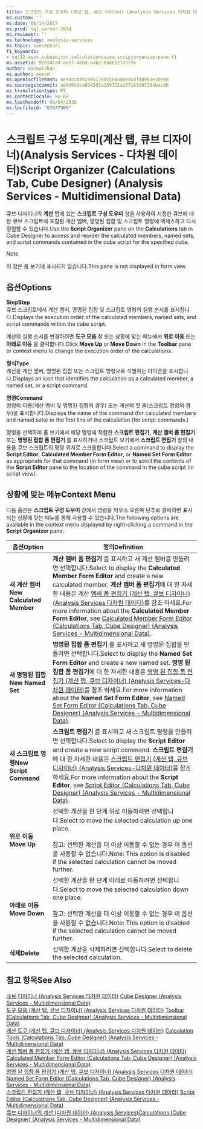 ```yaml
---
title: 스크립트 구성 도우미 (계산 탭, 큐브 디자이너) (Analysis Services 다차원 데이터) | Microsoft Docs
ms.custom: ''
ms.date: 06/14/2017
ms.prod: sql-server-2014
ms.reviewer: ''
ms.technology: analysis-services
ms.topic: conceptual
f1_keywords:
- sql12.asvs.cubeeditor.calculationsview.scriptorganizerpane.f1
ms.assetid: 92624ca4-de67-4ebd-aab2-8adb527d327e
author: minewiskan
ms.author: owend
ms.openlocfilehash: 4ee8ccb491995176dc56da90e4cbf48961e30e98
ms.sourcegitcommit: ad4d92dce894592a259721a1571b1d8736abacdb
ms.translationtype: MT
ms.contentlocale: ko-KR
ms.lasthandoff: 08/04/2020
ms.locfileid: "87647906"
---
```

# <a name="script-organizer-calculations-tab-cube-designer-analysis-services---multidimensional-data"></a><span data-ttu-id="33f84-102">스크립트 구성 도우미(계산 탭, 큐브 디자이너)(Analysis Services - 다차원 데이터)</span><span class="sxs-lookup"><span data-stu-id="33f84-102">Script Organizer (Calculations Tab, Cube Designer) (Analysis Services - Multidimensional Data)</span></span>
  <span data-ttu-id="33f84-103">큐브 디자이너의 **계산** 탭에 있는 **스크립트 구성 도우미** 창을 사용하여 지정한 큐브에 대한 큐브 스크립트에 포함된 계산 멤버, 명명된 집합 및 스크립트 명령에 액세스하고 다시 정렬할 수 있습니다.</span><span class="sxs-lookup"><span data-stu-id="33f84-103">Use the **Script Organizer** pane on the **Calculations** tab in Cube Designer to access and reorder the calculated members, named sets, and script commands contained in the cube script for the specified cube.</span></span>  
  
> [!NOTE]  
>  <span data-ttu-id="33f84-104">이 창은 폼 보기에 표시되지 않습니다.</span><span class="sxs-lookup"><span data-stu-id="33f84-104">This pane is not displayed in form view.</span></span>  
  
## <a name="options"></a><span data-ttu-id="33f84-105">옵션</span><span class="sxs-lookup"><span data-stu-id="33f84-105">Options</span></span>  
 <span data-ttu-id="33f84-106">**Step**</span><span class="sxs-lookup"><span data-stu-id="33f84-106">**Step**</span></span>  
 <span data-ttu-id="33f84-107">큐브 스크립트에서 계산 멤버, 명명된 집합 및 스크립트 명령의 실행 순서를 표시합니다.</span><span class="sxs-lookup"><span data-stu-id="33f84-107">Displays the execution order of the calculated members, named sets, and script commands within the cube script.</span></span>  
  
 <span data-ttu-id="33f84-108">계산의 실행 순서를 변경하려면 **도구 모음** 창 또는 상황에 맞는 메뉴에서 **위로 이동** 또는 **아래로 이동** 을 클릭합니다.</span><span class="sxs-lookup"><span data-stu-id="33f84-108">Click **Move Up** or **Move Down** in the **Toolbar** pane or context menu to change the execution order of the calculations.</span></span>  
  
 <span data-ttu-id="33f84-109">**형식**</span><span class="sxs-lookup"><span data-stu-id="33f84-109">**Type**</span></span>  
 <span data-ttu-id="33f84-110">계산을 계산 멤버, 명명된 집합 또는 스크립트 명령으로 식별하는 아이콘을 표시합니다.</span><span class="sxs-lookup"><span data-stu-id="33f84-110">Displays an icon that identifies the calculation as a calculated member, a named set, or a script command.</span></span>  
  
 <span data-ttu-id="33f84-111">**명령**</span><span class="sxs-lookup"><span data-stu-id="33f84-111">**Command**</span></span>  
 <span data-ttu-id="33f84-112">명령의 이름(계산 멤버 및 명명된 집합의 경우) 또는 계산의 첫 줄(스크립트 명령의 경우)을 표시합니다.</span><span class="sxs-lookup"><span data-stu-id="33f84-112">Displays the name of the command (for calculated members and named sets) or the first line of the calculation (for script commands.)</span></span>  
  
 <span data-ttu-id="33f84-113">명령을 선택하여 폼 보기에서 해당 명령에 적합한 **스크립트 편집기**, **계산 멤버 폼 편집기**또는 **명명된 집합 폼 편집기** 를 표시하거나 스크립트 보기에서 **스크립트 편집기** 창의 내용을 큐브 스크립트의 명령 위치로 스크롤합니다.</span><span class="sxs-lookup"><span data-stu-id="33f84-113">Select a command to display the **Script Editor**, **Calculated Member Form Editor**, or **Named Set Form Editor** as appropriate for that command (in form view) or to scroll the contents of the **Script Editor** pane to the location of the command in the cube script (in script view).</span></span>  
  
## <a name="context-menu"></a><span data-ttu-id="33f84-114">상황에 맞는 메뉴</span><span class="sxs-lookup"><span data-stu-id="33f84-114">Context Menu</span></span>  
 <span data-ttu-id="33f84-115">다음 옵션은 **스크립트 구성 도우미** 창에서 명령을 마우스 오른쪽 단추로 클릭하면 표시되는 상황에 맞는 메뉴를 통해 사용할 수 있습니다.</span><span class="sxs-lookup"><span data-stu-id="33f84-115">The following options are available in the context menu displayed by right-clicking a command in the **Script Organizer** pane:</span></span>  
  
|<span data-ttu-id="33f84-116">옵션</span><span class="sxs-lookup"><span data-stu-id="33f84-116">Option</span></span>|<span data-ttu-id="33f84-117">정의</span><span class="sxs-lookup"><span data-stu-id="33f84-117">Definition</span></span>|  
|------------|----------------|  
|<span data-ttu-id="33f84-118">**새 계산 멤버**</span><span class="sxs-lookup"><span data-stu-id="33f84-118">**New Calculated Member**</span></span>|<span data-ttu-id="33f84-119">**계산 멤버 폼 편집기** 를 표시하고 새 계산 멤버를 만들려면 선택합니다.</span><span class="sxs-lookup"><span data-stu-id="33f84-119">Select to display the **Calculated Member Form Editor** and create a new calculated member.</span></span> <span data-ttu-id="33f84-120">**계산 멤버 폼 편집기**에 대 한 자세한 내용은 계산 [멤버 폼 편집기 &#40;계산 탭, 큐브 디자이너&#41; &#40;Analysis Services 다차원 데이터&#41;](calculated-member-form-editor-cube-designer-analysis-services-multidimensional-data.md)를 참조 하세요.</span><span class="sxs-lookup"><span data-stu-id="33f84-120">For more information about the **Calculated Member Form Editor**, see [Calculated Member Form Editor &#40;Calculations Tab, Cube Designer&#41; &#40;Analysis Services - Multidimensional Data&#41;](calculated-member-form-editor-cube-designer-analysis-services-multidimensional-data.md).</span></span>|  
|<span data-ttu-id="33f84-121">**새 명명된 집합**</span><span class="sxs-lookup"><span data-stu-id="33f84-121">**New Named Set**</span></span>|<span data-ttu-id="33f84-122">**명명된 집합 폼 편집기** 를 표시하고 새 명명된 집합을 만들려면 선택합니다.</span><span class="sxs-lookup"><span data-stu-id="33f84-122">Select to display the **Named Set Form Editor** and create a new named set.</span></span> <span data-ttu-id="33f84-123">**명명 된 집합 폼 편집기**에 대 한 자세한 내용은 [명명 된 집합 폼 편집기 &#40;계산 탭, 큐브 디자이너&#41; &#40;Analysis Services-다차원 데이터&#41;](named-set-form-editor-cube-designer-analysis-services-multidimensional-data.md)를 참조 하세요.</span><span class="sxs-lookup"><span data-stu-id="33f84-123">For more information about the **Named Set Form Editor**, see [Named Set Form Editor &#40;Calculations Tab, Cube Designer&#41; &#40;Analysis Services - Multidimensional Data&#41;](named-set-form-editor-cube-designer-analysis-services-multidimensional-data.md).</span></span>|  
|<span data-ttu-id="33f84-124">**새 스크립트 명령**</span><span class="sxs-lookup"><span data-stu-id="33f84-124">**New Script Command**</span></span>|<span data-ttu-id="33f84-125">**스크립트 편집기** 를 표시하고 새 스크립트 명령을 만들려면 선택합니다.</span><span class="sxs-lookup"><span data-stu-id="33f84-125">Select to display the **Script Editor** and create a new script command.</span></span> <span data-ttu-id="33f84-126">**스크립트 편집기**에 대 한 자세한 내용은 [스크립트 편집기 &#40;계산 탭, 큐브 디자이너&#41; &#40;Analysis Services-다차원 데이터&#41;](script-editor-calculations-cube-designer-analysis-services-multidimensional-data.md)를 참조 하세요.</span><span class="sxs-lookup"><span data-stu-id="33f84-126">For more information about the **Script Editor**, see [Script Editor &#40;Calculations Tab, Cube Designer&#41; &#40;Analysis Services - Multidimensional Data&#41;](script-editor-calculations-cube-designer-analysis-services-multidimensional-data.md).</span></span>|  
|<span data-ttu-id="33f84-127">**위로 이동**</span><span class="sxs-lookup"><span data-stu-id="33f84-127">**Move Up**</span></span>|<span data-ttu-id="33f84-128">선택한 계산을 한 단계 위로 이동하려면 선택합니다.</span><span class="sxs-lookup"><span data-stu-id="33f84-128">Select to move the selected calculation up one place.</span></span><br /><br /> <span data-ttu-id="33f84-129">참고: 선택한 계산을 더 이상 이동할 수 없는 경우 이 옵션을 사용할 수 없습니다.</span><span class="sxs-lookup"><span data-stu-id="33f84-129">Note: This option is disabled if the selected calculation cannot be moved further.</span></span>|  
|<span data-ttu-id="33f84-130">**아래로 이동**</span><span class="sxs-lookup"><span data-stu-id="33f84-130">**Move Down**</span></span>|<span data-ttu-id="33f84-131">선택한 계산을 한 단계 아래로 이동하려면 선택합니다.</span><span class="sxs-lookup"><span data-stu-id="33f84-131">Select to move the selected calculation down one place.</span></span><br /><br /> <span data-ttu-id="33f84-132">참고: 선택한 계산을 더 이상 이동할 수 없는 경우 이 옵션을 사용할 수 없습니다.</span><span class="sxs-lookup"><span data-stu-id="33f84-132">Note: This option is disabled if the selected calculation cannot be moved further.</span></span>|  
|<span data-ttu-id="33f84-133">**삭제**</span><span class="sxs-lookup"><span data-stu-id="33f84-133">**Delete**</span></span>|<span data-ttu-id="33f84-134">선택한 계산을 삭제하려면 선택합니다.</span><span class="sxs-lookup"><span data-stu-id="33f84-134">Select to delete the selected calculation.</span></span>|  
  
## <a name="see-also"></a><span data-ttu-id="33f84-135">참고 항목</span><span class="sxs-lookup"><span data-stu-id="33f84-135">See Also</span></span>  
 <span data-ttu-id="33f84-136">[큐브 디자이너 &#40;Analysis Services 다차원 데이터&#41;](cube-designer-analysis-services-multidimensional-data.md) </span><span class="sxs-lookup"><span data-stu-id="33f84-136">[Cube Designer &#40;Analysis Services - Multidimensional Data&#41;](cube-designer-analysis-services-multidimensional-data.md) </span></span>  
 <span data-ttu-id="33f84-137">[도구 모음 &#40;계산 탭, 큐브 디자이너&#41; &#40;Analysis Services 다차원 데이터&#41;](toolbar-calculations-tab-cube-designer-analysis-services-multidimensional-data.md) </span><span class="sxs-lookup"><span data-stu-id="33f84-137">[Toolbar &#40;Calculations Tab, Cube Designer&#41; &#40;Analysis Services - Multidimensional Data&#41;](toolbar-calculations-tab-cube-designer-analysis-services-multidimensional-data.md) </span></span>  
 <span data-ttu-id="33f84-138">[계산 도구 &#40;계산 탭, 큐브 디자이너&#41; &#40;Analysis Services 다차원 데이터&#41;](calculation-tools-cube-designer-analysis-services-multidimensional-data.md) </span><span class="sxs-lookup"><span data-stu-id="33f84-138">[Calculation Tools &#40;Calculations Tab, Cube Designer&#41; &#40;Analysis Services - Multidimensional Data&#41;](calculation-tools-cube-designer-analysis-services-multidimensional-data.md) </span></span>  
 <span data-ttu-id="33f84-139">[계산 멤버 폼 편집기 &#40;계산 탭, 큐브 디자이너&#41; &#40;Analysis Services 다차원 데이터&#41;](calculated-member-form-editor-cube-designer-analysis-services-multidimensional-data.md) </span><span class="sxs-lookup"><span data-stu-id="33f84-139">[Calculated Member Form Editor &#40;Calculations Tab, Cube Designer&#41; &#40;Analysis Services - Multidimensional Data&#41;](calculated-member-form-editor-cube-designer-analysis-services-multidimensional-data.md) </span></span>  
 <span data-ttu-id="33f84-140">[명명 된 집합 폼 편집기 &#40;계산 탭, 큐브 디자이너&#41; &#40;Analysis Services 다차원 데이터&#41;](named-set-form-editor-cube-designer-analysis-services-multidimensional-data.md) </span><span class="sxs-lookup"><span data-stu-id="33f84-140">[Named Set Form Editor &#40;Calculations Tab, Cube Designer&#41; &#40;Analysis Services - Multidimensional Data&#41;](named-set-form-editor-cube-designer-analysis-services-multidimensional-data.md) </span></span>  
 <span data-ttu-id="33f84-141">[스크립트 편집기 &#40;계산 탭, 큐브 디자이너&#41; &#40;Analysis Services 다차원 데이터&#41;](script-editor-calculations-cube-designer-analysis-services-multidimensional-data.md) </span><span class="sxs-lookup"><span data-stu-id="33f84-141">[Script Editor &#40;Calculations Tab, Cube Designer&#41; &#40;Analysis Services - Multidimensional Data&#41;](script-editor-calculations-cube-designer-analysis-services-multidimensional-data.md) </span></span>  
 [<span data-ttu-id="33f84-142">큐브 디자이너의 계산 &#40;다차원 데이터&#41; &#40;Analysis Services&#41;</span><span class="sxs-lookup"><span data-stu-id="33f84-142">Calculations &#40;Cube Designer&#41; &#40;Analysis Services - Multidimensional Data&#41;</span></span>](calculations-cube-designer-analysis-services-multidimensional-data.md)  
  
  
